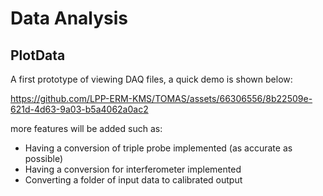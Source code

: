 # Data Analysis

## PlotData

A first prototype of viewing DAQ files, a quick demo is shown below:

https://github.com/LPP-ERM-KMS/TOMAS/assets/66306556/8b22509e-621d-4d63-9a03-b5a4062a0ac2



more features will be added such as:

- Having a conversion of triple probe implemented (as accurate as possible)
- Having a conversion for interferometer implemented
- Converting a folder of input data to calibrated output
